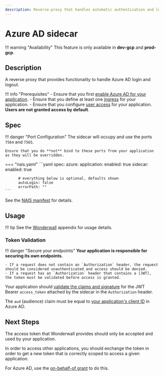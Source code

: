 ```yaml
---
description: Reverse-proxy that handles automatic authentication and login/logout flows for Azure AD.
---
```


# Azure AD sidecar

!!! warning "Availability"
    This feature is only available in **dev-gcp** and **prod-gcp**.

## Description

A reverse proxy that provides functionality to handle Azure AD login and logout.

!!! info "Prerequisites"
    - Ensure that you first [enable Azure AD for your application](configuration.md).
    - Ensure that you define at least one [ingress](../../../nais-application/application.md#ingresses) for your application.
    - Ensure that you configure [user access](access-policy.md#users) for your application. **Users are not granted access by default**. 

## Spec

!!! danger "Port Configuration"
    The sidecar will occupy and use the ports `7564` and `7565`.

    Ensure that you do **not** bind to these ports from your application as they will be overridden.

=== "nais.yaml"
    ```yaml
    spec:
      azure:
        application:
          enabled: true
        sidecar:
          enabled: true

          # everything below is optional, defaults shown
          autoLogin: false
          errorPath: ""
    ```

See the [NAIS manifest](../../../nais-application/application.md#azuresidecar) for details.

## Usage

!!! tip
    See the [Wonderwall](../../../appendix/wonderwall.md) appendix for usage details.

### Token Validation

!!! danger "Secure your endpoints"
    **Your application is responsible for securing its own endpoints.**

    - If a request does not contain an `Authorization` header, the request should be considered unauthenticated and access should be denied.
    - If a request has an `Authorization` header that contains a [JWT], the token must be validated before access is granted.

Your application should [validate the claims and signature](../concepts/tokens.md#token-validation)
for the JWT Bearer `access_token` attached by the sidecar in the `Authorization` header.

The `aud` (audience) claim must be equal to [your application's client ID](usage.md#azure_app_client_id) in Azure AD.

## Next Steps

The access token that Wonderwall provides should only be accepted and used by your application.

In order to access other applications, you should exchange the token in order to get a new token that is correctly scoped to access a given application.

For Azure AD, use the [on-behalf-of grant](../concepts/protocols.md#on-behalf-of-grant) to do this.

[JWT]: ../concepts/tokens.md#jwt
